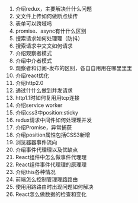1. 介绍redux，主要解决什什么问题 
2. ⽂文件上传如何做断点续传 
3. 表单可以跨域吗 
4. promise、async有什什么区别 
5. 搜索请求如何处理理（防抖） 
6. 搜索请求中⽂文如何请求 
7. 介绍观察者模式 
8. 介绍中介者模式 
9. 观察者和订阅-发布的区别，各⾃自⽤用在哪⾥里里 
10. 介绍react优化 
11. 介绍http2.0 
12. 通过什什么做到并发请求 
13. http1.1时如何复⽤用tcp连接 
14. 介绍service worker 
15. 介绍css3中position:sticky 
16. redux请求中间件如何处理理并发 
17. 介绍Promise，异常捕获 
18. 介绍position属性包括CSS3新增 
19. 浏览器器事件流向 
20. 介绍事件代理理以及优缺点 
21. React组件中怎么做事件代理理 
22. React组件事件代理理的原理理 
23. 介绍this各种情况 
24. 前端怎么控制管理理路路由 
25. 使⽤用路路由时出现问题如何解决 
26. React怎么做数据的检查和变化